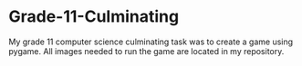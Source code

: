 # Grade-11-Culminating
My grade 11 computer science culminating task was to create a game using pygame.
All images needed to run the game are located in my repository.
